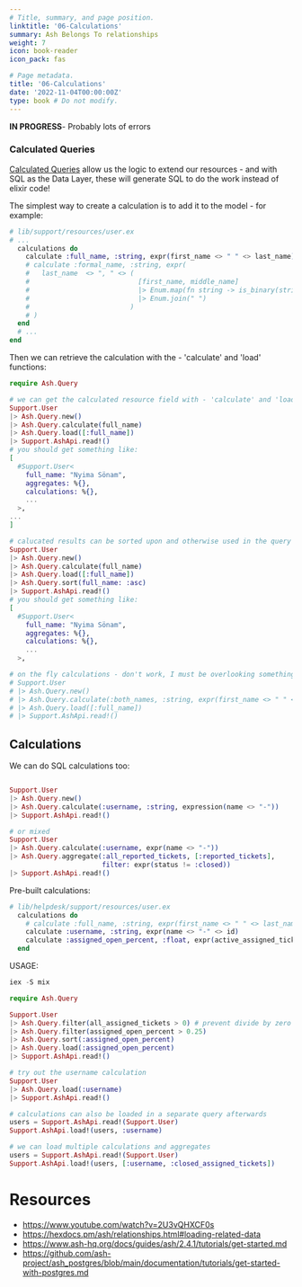 ```yaml
---
# Title, summary, and page position.
linktitle: '06-Calculations'
summary: Ash Belongs To relationships
weight: 7
icon: book-reader
icon_pack: fas

# Page metadata.
title: '06-Calculations'
date: '2022-11-04T00:00:00Z'
type: book # Do not modify.
---
```


**IN PROGRESS**- Probably lots of errors

### Calculated Queries

[Calculated Queries](https://hexdocs.pm/ash/calculations.html) allow us the logic to extend our resources - and with SQL as the Data Layer, these will generate SQL to do the work instead of elixir code!

The simplest way to create a calculation is to add it to the model - for example:

```elixir
# lib/support/resources/user.ex
# ...
  calculations do
    calculate :full_name, :string, expr(first_name <> " " <> last_name)
    # calculate :formal_name, :string, expr(
    #   last_name  <> ", " <> (
    #                           [first_name, middle_name]
    #                           |> Enum.map(fn string -> is_binary(string) end)
    #                           |> Enum.join(" ")
    #                         )
    # )
  end
  # ...
end
```

Then we can retrieve the calculation with the - 'calculate' and 'load' functions:

```elixir
require Ash.Query

# we can get the calculated resource field with - 'calculate' and 'load':
Support.User
|> Ash.Query.new()
|> Ash.Query.calculate(full_name)
|> Ash.Query.load([:full_name])
|> Support.AshApi.read!()
# you should get something like:
[
  #Support.User<
    full_name: "Nyima Sönam",
    aggregates: %{},
    calculations: %{},
    ...
  >,
...
]

# calucated results can be sorted upon and otherwise used in the query
Support.User
|> Ash.Query.new()
|> Ash.Query.calculate(full_name)
|> Ash.Query.load([:full_name])
|> Ash.Query.sort(full_name: :asc)
|> Support.AshApi.read!()
# you should get something like:
[
  #Support.User<
    full_name: "Nyima Sönam",
    aggregates: %{},
    calculations: %{},
    ...
  >,

# on the fly calculations - don't work, I must be overlooking something
# Support.User
# |> Ash.Query.new()
# |> Ash.Query.calculate(:both_names, :string, expr(first_name <> " " <> last_name))
# |> Ash.Query.load([:full_name])
# |> Support.AshApi.read!()
```

## Calculations

We can do SQL calculations too:

```elixir

Support.User
|> Ash.Query.new()
|> Ash.Query.calculate(:username, :string, expression(name <> "-"))
|> Support.AshApi.read!()

# or mixed
Support.User
|> Ash.Query.calculate(:username, expr(name <> "-"))
|> Ash.Query.aggregate(:all_reported_tickets, [:reported_tickets],
                       filter: expr(status != :closed))
|> Support.AshApi.read!()
```

Pre-built calculations:

```elixir
# lib/helpdesk/support/resources/user.ex
  calculations do
    # calculate :full_name, :string, expr(first_name <> " " <> last_name)
    calculate :username, :string, expr(name <> "-" <> id)
    calculate :assigned_open_percent, :float, expr(active_assigned_tickets / all_assigned_tickets )
  end
```

USAGE:

```elixir
iex -S mix

require Ash.Query

Support.User
|> Ash.Query.filter(all_assigned_tickets > 0) # prevent divide by zero
|> Ash.Query.filter(assigned_open_percent > 0.25)
|> Ash.Query.sort(:assigned_open_percent)
|> Ash.Query.load(:assigned_open_percent)
|> Support.AshApi.read!()

# try out the username calculation
Support.User
|> Ash.Query.load(:username)
|> Support.AshApi.read!()

# calculations can also be loaded in a separate query afterwards
users = Support.AshApi.read!(Support.User)
Support.AshApi.load!(users, :username)

# we can load multiple calculations and aggregates
users = Support.AshApi.read!(Support.User)
Support.AshApi.load!(users, [:username, :closed_assigned_tickets])
```

# Resources

* <https://www.youtube.com/watch?v=2U3vQHXCF0s>
* <https://hexdocs.pm/ash/relationships.html#loading-related-data>
* <https://www.ash-hq.org/docs/guides/ash/2.4.1/tutorials/get-started.md>
* <https://github.com/ash-project/ash_postgres/blob/main/documentation/tutorials/get-started-with-postgres.md>
